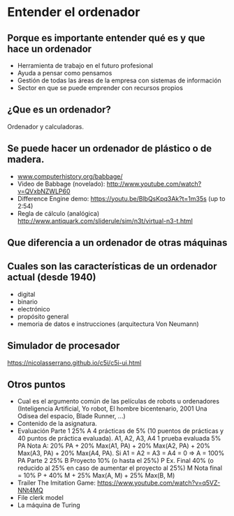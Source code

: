 # Entender el ordenador
## Porque es importante entender qué es y que hace un ordenador
- Herramienta de trabajo en el futuro profesional
- Ayuda a pensar como pensamos
- Gestión de todas las áreas de la empresa con sistemas de información
- Sector en que se puede emprender con recursos propios

## ¿Que es un ordenador?
Ordenador y calculadoras.

## Se puede hacer un ordenador de plástico o de madera.
- www.computerhistory.org/babbage/
- Video de Babbage (novelado): http://www.youtube.com/watch?v=QVxbNZWLP60
- Difference Engine demo: https://youtu.be/BlbQsKpq3Ak?t=1m35s (up to 2:54)
- Regla de cálculo (analógica) http://www.antiquark.com/sliderule/sim/n3t/virtual-n3-t.html

## Que diferencia a un ordenador de otras máquinas

## Cuales son las características de un ordenador actual (desde 1940)
- digital
- binario
- electrónico
- propósito general
- memoria de datos e instrucciones (arquitectura Von Neumann)

## Simulador de procesador
https://nicolasserrano.github.io/c5i/c5i-ui.html

## Otros puntos
- Cual es el argumento común de las películas de robots u ordenadores (Inteligencia Artificial, Yo robot, El hombre bicentenario, 2001 Una Odisea del espacio, Blade Runner, ...)
- Contenido de la asignatura.
- Evaluación
Parte 1 25% A
  4 prácticas de 5% (10 puentos de prácticas y 40 puntos de práctica evaluada). A1, A2, A3, A4
  1 prueba evaluada 5% PA
  Nota A: 20% PA + 20% Max(A1, PA) + 20% Max(A2, PA) + 20% Max(A3, PA) + 20% Max(A4, PA). Si A1 = A2 = A3 = A4 = 0 => A = 100% PA
Parte 2 25% B
Proyecto 10% (o hasta el 25%) P
Ex. Final 40% (o reducido al 25% en caso de aumentar el proyecto al 25%) M
Nota final = 10% P + 40% M + 25% Max(A, M) + 25% Max(B, M) 
- Trailer The Imitation Game: https://www.youtube.com/watch?v=q5VZ-NNt4MQ
- File clerk model
- La máquina de Turing
